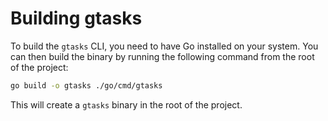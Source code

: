 # Building gtasks

To build the `gtasks` CLI, you need to have Go installed on your system. You can then build the binary by running the following command from the root of the project:

```bash
go build -o gtasks ./go/cmd/gtasks
```

This will create a `gtasks` binary in the root of the project.
